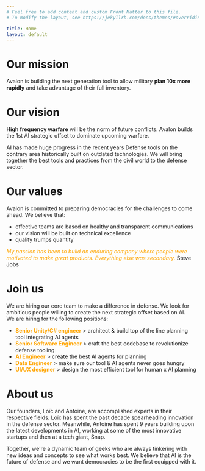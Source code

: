 ```yaml
---
# Feel free to add content and custom Front Matter to this file.
# To modify the layout, see https://jekyllrb.com/docs/themes/#overriding-theme-defaults

title: Home
layout: default
---
```


# Our mission
Avalon is building the next generation tool to allow military **plan 10x more rapidly** and take advantage of their full inventory.

# Our vision
**High frequency warfare** will be the norm of future conflicts. Avalon builds the 1st AI strategic offset to dominate upcoming warfare.

AI has made huge progress in the recent years  Defense tools on the contrary area historically built on outdated technologies. We will bring together the best tools and practices from the civil world to the defense sector.

# Our values
Avalon is committed to preparing democracies for the challenges to come ahead.
We believe that:
- effective teams are based on healthy and transparent communications
- our vision will be built on technical excellence
- quality trumps quantity

<span style="color:#FFA500">*My passion has been to build an enduring company where people were motivated to make great products. Everything else was secondary.*</span> Steve Jobs

# Join us
We are hiring our core team to make a difference in defense.
We look for ambitious people willing to create the next strategic offset based on AI.
<br />We are hiring for the following positions:
- <span style="color:#FFA500">**Senior Unity/C# engineer**</span> > architect & build top of the line planning tool integrating AI agents
- <span style="color:#FFA500">**Senior Software Engineer**</span> > craft the best codebase to revolutionize defense tooling
- <span style="color:#FFA500">**AI Engineer**</span> > create the best AI agents for planning
- <span style="color:#FFA500">**Data Engineer**</span> > make sure our tool & AI agents never goes hungry
- <span style="color:#FFA500">**UI/UX designer**</span> > design the most efficient tool for human x AI planning


# About us
Our founders, Loïc and Antoine, are accomplished experts in their respective fields. Loïc has spent the past decade spearheading innovation in the defense sector. Meanwhile, Antoine has spent 9 years building upon the latest developments in AI, working at some of the most innovative startups and then at a tech giant, Snap.

Together, we're a dynamic team of geeks who are always tinkering with new ideas and concepts to see what works best. We believe that AI is the future of defense and we want democracies to be the first equipped with it.
